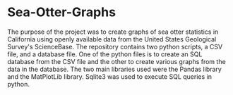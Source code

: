 # Sea-Otter-Graphs

The purpose of the project was to create graphs of sea otter statistics in California using openly available data from the United States Geological Survey's ScienceBase. 
The repository contains two python scripts, a CSV file, and a database file. One of the python files is to create an SQL database from the CSV file and the other to create various graphs from the data in the database. The two main libraries used were the Pandas library and the MatPlotLib library. Sqlite3 was used to execute SQL queries in python. 
